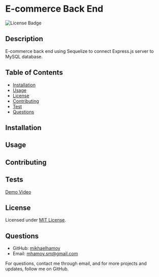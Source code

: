 
# E-commerce Back End

![License Badge](https://img.shields.io/badge/license-MIT-green)  
    
## Description
  
E-commerce back end using Sequelize to connect Express.js server to MySQL database.


## Table of Contents
  
* [Installation](#installation)
* [Usage](#usage)
* [License](#license)
* [Contributing](#contributing)
* [Test](#tests)
* [Questions](#questions)
  
## Installation 
  
## Usage 

## Contributing 
 
## Tests 

[Demo Video](https://www.youtube.com/watch?v=9lMh9CFo5HE)
     
## License

Licensed under [MIT License](./LICENSE).
    
## Questions
   
* GitHub: [mikhaelhamoy](https://github.com/mikhaelhamoy)
* Email: [mhamoy.sm@gmail.com](mailto:mhamoy.sm@gmail.com)

For questions, contact me through email, and for more projects and updates, follow me on GitHub.
    
